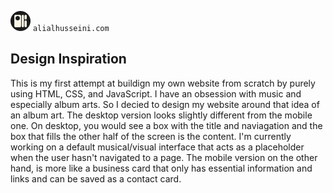 ![logo](/images/favicon.svg) 
`alialhusseini.com`

## Design Inspiration
This is my first attempt at buildign my own website from scratch by purely using HTML, CSS, and JavaScript. I have an obsession with music and especially album arts. 
So I decied to design my website around that idea of an album art. The desktop version looks slightly different from the mobile one. On desktop, you would see a box
with the title and naviagation and the box that fills the other half of the screen is the content. I'm currently working on a default musical/visual interface that 
acts as a placeholder when the user hasn't navigated to a page. The mobile version on the other hand, is more like a business card that only has essential information 
and links and can be saved as a contact card. 

